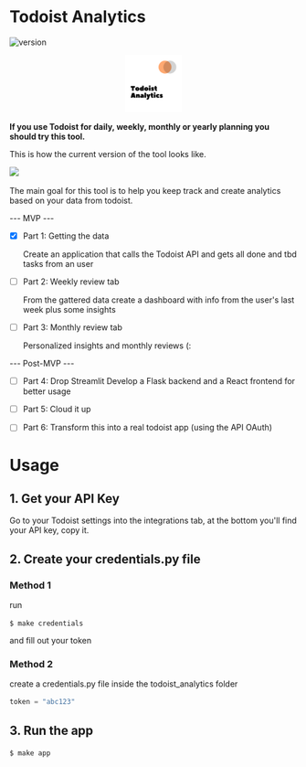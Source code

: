# Todoist Analytics

![version](https://img.shields.io/badge/version-0.0.1-brightgreen)
<p align=center>
<img src='assets/images/analytics_logo.png' width=100>
</p>
<b>
If you use Todoist for daily, weekly, monthly or yearly planning you should try this tool.
</b>

This is how the current version of the tool looks like.

<img src='assets/images/demo.gif'>


The main goal for this tool is to help you keep track and create analytics based on your data from todoist.


--- MVP ---
- [x] Part 1: Getting the data
  
  Create an application that calls the Todoist API and gets all done and tbd tasks from an user
- [ ] Part 2: Weekly review tab
  
  From the gattered data create a dashboard with info from the user's last week plus some insights
- [ ] Part 3: Monthly review tab
  
  Personalized insights and monthly reviews (:

--- Post-MVP ---
- [ ] Part 4: Drop Streamlit
Develop a Flask backend and a React frontend for better usage

- [ ] Part 5: Cloud it up

- [ ] Part 6: Transform this into a real todoist app (using the API OAuth)


# Usage

## 1. Get your API Key
Go to your Todoist settings into the integrations tab, at the bottom you'll find your API key, copy it.

## 2. Create your credentials.py file

### Method 1

run 

`$ make credentials`

and fill out your token

### Method 2

create a credentials.py file inside the todoist_analytics folder

```python
token = "abc123"
```
## 3. Run the app

`$ make app`